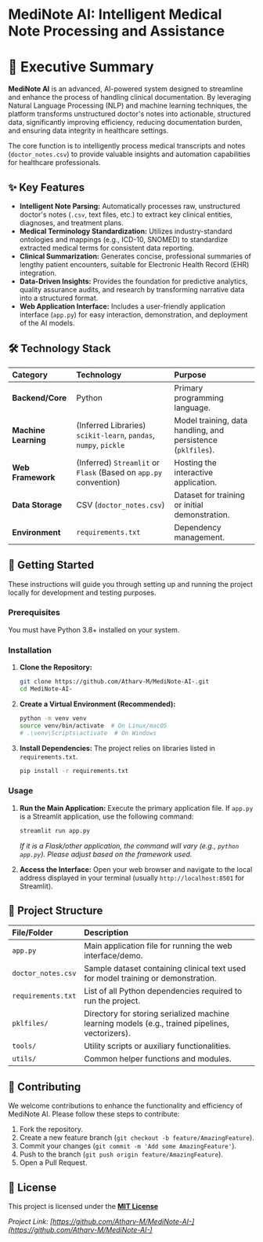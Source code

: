 
# MediNote AI: Intelligent Medical Note Processing and Assistance

# 📝 Executive Summary

**MediNote AI** is an advanced, AI-powered system designed to streamline and enhance the process of handling clinical documentation. By leveraging Natural Language Processing (NLP) and machine learning techniques, the platform transforms unstructured doctor's notes into actionable, structured data, significantly improving efficiency, reducing documentation burden, and ensuring data integrity in healthcare settings.

The core function is to intelligently process medical transcripts and notes (`doctor_notes.csv`) to provide valuable insights and automation capabilities for healthcare professionals.

## ✨ Key Features

  * **Intelligent Note Parsing:** Automatically processes raw, unstructured doctor's notes (`.csv`, text files, etc.) to extract key clinical entities, diagnoses, and treatment plans.
  * **Medical Terminology Standardization:** Utilizes industry-standard ontologies and mappings (e.g., ICD-10, SNOMED) to standardize extracted medical terms for consistent data reporting.
  * **Clinical Summarization:** Generates concise, professional summaries of lengthy patient encounters, suitable for Electronic Health Record (EHR) integration.
  * **Data-Driven Insights:** Provides the foundation for predictive analytics, quality assurance audits, and research by transforming narrative data into a structured format.
  * **Web Application Interface:** Includes a user-friendly application interface (`app.py`) for easy interaction, demonstration, and deployment of the AI models.

## 🛠️ Technology Stack

| Category | Technology | Purpose |
| :--- | :--- | :--- |
| **Backend/Core** | Python | Primary programming language. |
| **Machine Learning** | (Inferred Libraries) `scikit-learn`, `pandas`, `numpy`, `pickle` | Model training, data handling, and persistence (`pklfiles`). |
| **Web Framework** | (Inferred) `Streamlit` or `Flask` (Based on `app.py` convention) | Hosting the interactive application. |
| **Data Storage** | CSV (`doctor_notes.csv`) | Dataset for training or initial demonstration. |
| **Environment** | `requirements.txt` | Dependency management. |

## 🚀 Getting Started

These instructions will guide you through setting up and running the project locally for development and testing purposes.

### Prerequisites

You must have Python 3.8+ installed on your system.

### Installation

1.  **Clone the Repository:**

    ```bash
    git clone https://github.com/Atharv-M/MediNote-AI-.git
    cd MediNote-AI-
    ```

2.  **Create a Virtual Environment (Recommended):**

    ```bash
    python -m venv venv
    source venv/bin/activate  # On Linux/macOS
    # .\venv\Scripts\activate  # On Windows
    ```

3.  **Install Dependencies:**
    The project relies on libraries listed in `requirements.txt`.

    ```bash
    pip install -r requirements.txt
    ```

### Usage

1.  **Run the Main Application:**
    Execute the primary application file. If `app.py` is a Streamlit application, use the following command:

    ```bash
    streamlit run app.py
    ```

    *If it is a Flask/other application, the command will vary (e.g., `python app.py`). Please adjust based on the framework used.*

2.  **Access the Interface:**
    Open your web browser and navigate to the local address displayed in your terminal (usually `http://localhost:8501` for Streamlit).

## 📂 Project Structure

| File/Folder | Description |
| :--- | :--- |
| `app.py` | Main application file for running the web interface/demo. |
| `doctor_notes.csv` | Sample dataset containing clinical text used for model training or demonstration. |
| `requirements.txt` | List of all Python dependencies required to run the project. |
| `pklfiles/` | Directory for storing serialized machine learning models (e.g., trained pipelines, vectorizers). |
| `tools/` | Utility scripts or auxiliary functionalities. |
| `utils/` | Common helper functions and modules. |

## 🤝 Contributing

We welcome contributions to enhance the functionality and efficiency of MediNote AI. Please follow these steps to contribute:

1.  Fork the repository.
2.  Create a new feature branch (`git checkout -b feature/AmazingFeature`).
3.  Commit your changes (`git commit -m 'Add some AmazingFeature'`).
4.  Push to the branch (`git push origin feature/AmazingFeature`).
5.  Open a Pull Request.

## 📄 License

This project is licensed under the **[MIT License](https://opensource.org/licenses/MIT)** 



*Project Link: [https://github.com/Atharv-M/MediNote-AI-](https://github.com/Atharv-M/MediNote-AI-)*
